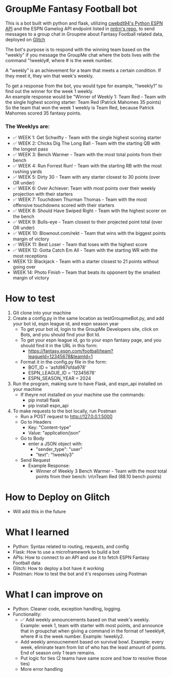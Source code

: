 # GroupMe Fantasy Football bot
This is a bot built with python and flask, utilizing [cwebdt94's Python ESPN API](https://github.com/cwendt94/espn-api) and the ESPN Gamelog API endpoint listed in [nntrn's repo](https://github.com/nntrn/espn-wiki), to send messages to a group chat in Groupme about Fantasy Football related data, deployed on [Glitch](https://glitch.com)

The bot's purpose is to respond with the winning team based on the "weekly" if you message the GroupMe chat where the bots lives with the command "!weekly#, where # is the week number.  
  
A "weekly" is an achievement for a team that meets a certain condition. If they meet it, they win that week's weekly.  
  
To get a response from the bot, you would type for example, "!weekly1" to find out the winner for the week 1 weekly.  
An example response would be "Winner of Weekly 1: Team Red - Team with the single highest scoring starter: Team Red (Patrick Mahomes 35 points)  
So the team that won the week 1 weekly is Team Red, because Patrick Mahomes scored 35 fantasy points.

### The Weeklys are:  
- ✅ WEEK 1: Get Schwifty - Team with the single highest scoring starter   
- ✅ WEEK 2: Chicks Dig The Long Ball - Team with the starting QB with the longest pass   
- ✅ WEEK 3: Bench Warmer - Team with the most total points from their bench   
- ✅ WEEK 4: Run Forrest Run! - Team with the starting RB with the most rushing yards  
- ✅ WEEK 5: Dirty 30 - Team with any starter closest to 30 points (over OR under)  
- ✅ WEEK 6: Over Achiever: Team with most points over their weekly projection with their starters  
- ✅ WEEK 7: Touchdown Thurman Thomas - Team with the most offensive touchdowns scored with their starters  
- ✅ WEEK 8: Should Have Swiped Right - Team with the highest scorer on the bench  
- ✅ WEEK 9: Bulls-eye - Team closest to their projected point total (over OR under)  
- ✅ WEEK 10: Blownout.com/rekt - Team that wins with the biggest points margin of victory  
- ✅ WEEK 11: Best Loser - Team that loses with the highest score  
- ✅ WEEK 12: Gotta Catch Em All - Team with the starting WR with the most receptions    
- WEEK 13: Blackjack - Team with a starter closest to 21 points without going over  
- WEEK 14: Photo Finish – Team that beats its opponent by the smallest margin of victory  

# How to test
1. Git clone into your machine  
2. Create a config.py in the same location as testGroupmeBot.py, and add your bot id, espn league id, and espn season year  
    - To get your bot id, login to the GroupMe Developers site, click on Bots, and you should find your Bot Id.
    - To get your espn league id, go to your espn fantasy page, and you should find it in the URL in this form:
        - https://fantasy.espn.com/football/team?leagueId=12345678&teamId=1
    - Format it in the config.py file in the form:
        - BOT_ID = 'asfd987sfda978'
        - ESPN_LEAGUE_ID = '12345678'
        - ESPN_SEASON_YEAR = 2024
3. Run the program, making sure to have Flask, and espn_api installed on your machine
    - If theyre not installed on your machine use the commands:
        - pip install flask
        - pip install espn_api
4. To make requests to the bot locally, run Postman
    - Run a POST request to http://127.0.0.1:5000
    - Go to Headers
        - Key: "Content-type"
        - Value: "application/json"
    - Go to Body
        - enter a JSON object with:
            - "sender_type": "user"
            - "text": "!weekly3"
    - Send Request
        - Example Response:
            - Winner of Weekly 3 Bench Warmer - Team with the most total points from their bench: \n\nTeam Red (88.10 bench points)

# How to Deploy on Glitch
- Will add this in the future

# What I learned
* Python: Syntax related to routing, requests, and config
* Flask: How to use a microframework to build a bot
* APIs: How to connect to an API and use it to fetch ESPN Fantasy Football data
* Glitch: How to deploy a bot have it working
* Postman: How to test the bot and it's responses using Postman

# What I can improve on
* Python: Cleaner code, exception handling, logging.
* Functionality:   
    - ✅ Add weekly announcements based on that week's weekly. Example: week 1, team with starter with most points, and announce that in groupchat when giving a command in the format of !weekly#, where # is the week number. Example: !weekly2.  
    - Add weekly annoucnement based on survival bowl. Example: every week, eliminate team from list of who has the least amount of points. End of season only 1 team remains.  
    - Put logic for ties (2 teams have same score and how to resolve those ties)  
    - More error handling